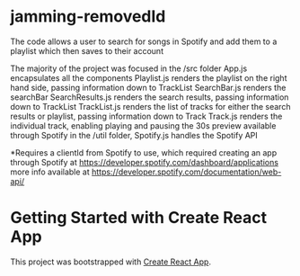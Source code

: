 # jamming-removedId

 The code allows a user to search for songs in Spotify and add them to a playlist which then saves to their account

 The majority of the project was focused in the /src folder
    App.js encapsulates all the components
    Playlist.js renders the playlist on the right hand side, passing information down to TrackList
    SearchBar.js renders the searchBar
    SearchResults.js renders the search results, passing information down to TrackList
    TrackList.js renders the list of tracks for either the search results or playlist, passing information down to Track
    Track.js renders the individual track, enabling playing and pausing the 30s preview available through Spotify
    in the /util folder, Spotify.js handles the Spotify API
    
 *Requires a clientId from Spotify to use, 
    which required creating an app through Spotify at https://developer.spotify.com/dashboard/applications
    more info available at https://developer.spotify.com/documentation/web-api/  

# Getting Started with Create React App

This project was bootstrapped with [Create React App](https://github.com/facebook/create-react-app).
